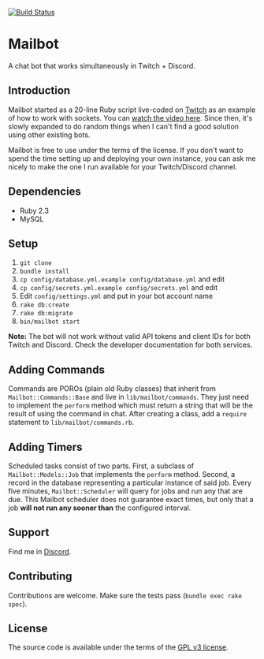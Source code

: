 [![Build Status](https://travis-ci.org/nevern02/mailbot.svg?branch=master)](https://travis-ci.org/nevern02/mailbot)

# Mailbot
A chat bot that works simultaneously in Twitch + Discord.

## Introduction
Mailbot started as a 20-line Ruby script live-coded on [Twitch](https://www.twitch.tv/open_mailbox) as an example of how to work with sockets. You can [watch the video here](https://www.youtube.com/watch?v=_FbRcZNdNjQ). Since then, it's slowly expanded to do random things when I can't find a good solution using other existing bots.

Mailbot is free to use under the terms of the license. If you don't want to spend the time setting up and deploying your own instance, you can ask me nicely to make the one I run available for your Twitch/Discord channel.

## Dependencies
* Ruby 2.3
* MySQL

## Setup
1. `git clone`
2. `bundle install`
3. `cp config/database.yml.example config/database.yml` and edit
4. `cp config/secrets.yml.example config/secrets.yml` and edit
5. Edit `config/settings.yml` and put in your bot account name
5. `rake db:create`
6. `rake db:migrate`
7. `bin/mailbot start`

**Note:** The bot will not work without valid API tokens and client IDs for both Twitch and Discord. Check the developer documentation for both services.

## Adding Commands
Commands are POROs (plain old Ruby classes) that inherit from `Mailbot::Commands::Base` and live in `lib/mailbot/commands`. They just need to implement the `perform` method which must return a string that will be the result of using the command in chat. After creating a class, add a `require` statement to `lib/mailbot/commands.rb`.

## Adding Timers
Scheduled tasks consist of two parts. First, a subclass of `Mailbot::Models::Job` that implements the `perform` method. Second, a record in the database representing a particular instance of said job. Every five minutes, `Mailbot::Scheduler` will query for jobs and run any that are due. This Mailbot scheduler does not guarantee exact times, but only that a job **will not run any sooner than** the configured interval.

## Support
Find me in [Discord](http://bit.ly/mailboxdiscord).

## Contributing
Contributions are welcome. Make sure the tests pass (`bundle exec rake spec`).

## License
The source code is available under the terms of the [GPL v3 license](https://opensource.org/licenses/GPL-3.0).
